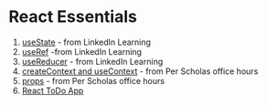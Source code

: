 # React Essentials

1. [useState](https://github.com/m-soro/ReactUseStateLinkedIN/) - from LinkedIn Learning
2. [useRef](https://m-soro.github.io/ReactUseRefLinkedIN/) -from LinkedIn Learning
3. [useReducer](https://github.com/m-soro/ReactUseReducerLinkedIN/) - from LinkedIn Learning
4. [createContext and useContext](https://github.com/m-soro/ReactContext/) - from Per Scholas office hours
5. [props](https://github.com/m-soro/ReactProps/) - from Per Scholas office hours
6. [React ToDo App](https://github.com/m-soro/ReactToDo/)


